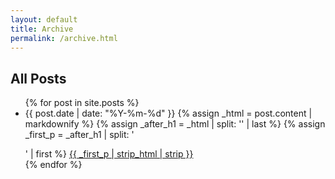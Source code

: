 ```yaml
---
layout: default
title: Archive
permalink: /archive.html
---
```


<h2>All Posts</h2>
<ul class="archive-list">
{% for post in site.posts %}
  <li>
    <span class="post-date">{{ post.date | date: "%Y-%m-%d" }}</span>
    {% assign _html = post.content | markdownify %}
    {% assign _after_h1 = _html | split: '</h1>' | last %}
    {% assign _first_p = _after_h1 | split: '</p>' | first %}
    <a href="{{ post.url | relative_url }}">{{ _first_p | strip_html | strip }}</a>
  </li>
{% endfor %}
</ul>
